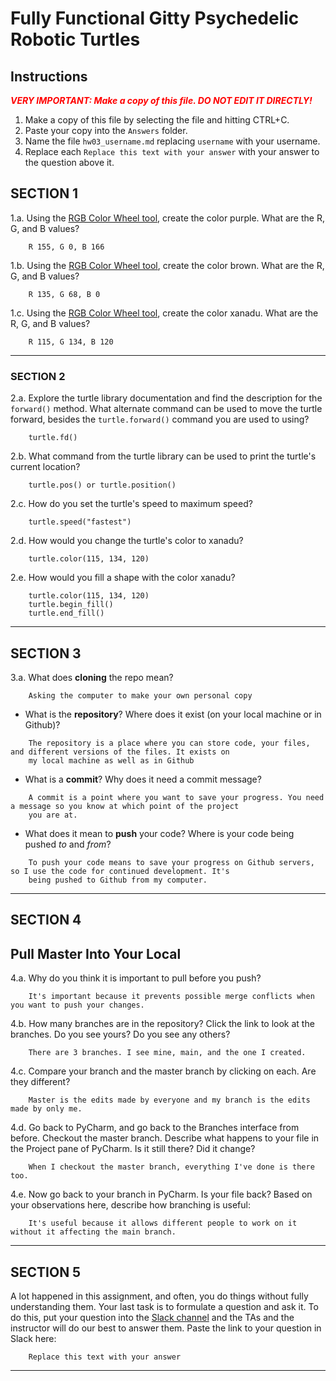 # Fully Functional Gitty Psychedelic Robotic Turtles

## Instructions

**_<span style="color:red">
    VERY IMPORTANT: Make a copy of this file. DO NOT EDIT IT DIRECTLY!
</span>_**

1. Make a copy of this file by selecting the file and hitting CTRL+C. 
2. Paste your copy into the `Answers` folder.
3. Name the file `hw03_username.md` replacing `username` with your username.
4. Replace each `Replace this text with your answer` with your answer to the question above it.

## SECTION 1

1.a. Using the [RGB Color Wheel tool](https://colorspire.com/rgb-color-wheel/), create the color purple. 
     What are the R, G, and B values?

```
    R 155, G 0, B 166
```

1.b. Using the [RGB Color Wheel tool](https://colorspire.com/rgb-color-wheel/), create the color brown. 
     What are the R, G, and B values? 

```
    R 135, G 68, B 0
```

1.c. Using the [RGB Color Wheel tool](https://colorspire.com/rgb-color-wheel/), create the color xanadu. 
     What are the R, G, and B values?

```
    R 115, G 134, B 120
```

---

### SECTION 2

2.a. Explore the turtle library documentation and find the description for the 
     `forward()` method. What alternate command can be used to move the turtle forward, 
     besides the `turtle.forward()` command you are used to using?

```
    turtle.fd()
```

2.b. What command from the turtle library can be used to print the turtle's current 
   location?
   
```
    turtle.pos() or turtle.position()
```

2.c. How do you set the turtle's speed to maximum speed?
   
```
    turtle.speed("fastest")
```

2.d. How would you change the turtle's color to xanadu? 

```
    turtle.color(115, 134, 120)
```

2.e. How would you fill a shape with the color xanadu?

```
    turtle.color(115, 134, 120)
    turtle.begin_fill()
    turtle.end_fill()
```

---

## SECTION 3

3.a. What does **cloning** the repo mean?

```
    Asking the computer to make your own personal copy 
```


- What is the **repository**? Where does it exist (on your local machine or in Github)?

```
    The repository is a place where you can store code, your files, and different versions of the files. It exists on 
    my local machine as well as in Github
```


- What is a **commit**? Why does it need a commit message?

```
    A commit is a point where you want to save your progress. You need a message so you know at which point of the project 
    you are at.
```


- What does it mean to **push** your code? Where is your code being pushed _to_ and _from_?

```
    To push your code means to save your progress on Github servers, so I use the code for continued development. It's 
    being pushed to Github from my computer.
```

---

## SECTION 4

## Pull Master Into Your Local

4.a. Why do you think it is important to pull before you push?

```
    It's important because it prevents possible merge conflicts when you want to push your changes.
```

4.b. How many branches are in the repository?
     Click the link to look at the branches. Do you see yours? Do you see any others? 

```
    There are 3 branches. I see mine, main, and the one I created. 
```


4.c. Compare your branch and the master branch by clicking on each. Are they different?

```
    Master is the edits made by everyone and my branch is the edits made by only me.
```


4.d. Go back to PyCharm, and go back to the Branches interface from before. Checkout the 
     master branch.
     Describe what happens to your file in the Project pane of PyCharm. Is it still 
     there? Did it change?

```
    When I checkout the master branch, everything I've done is there too. 
```


4.e. Now go back to your branch in PyCharm. Is your file back? Based on your observations
     here, describe how branching is useful:

```
    It's useful because it allows different people to work on it without it affecting the main branch.
```

---

## SECTION 5

A lot happened in this assignment, and often, you do things without fully understanding them. Your last task is to 
formulate a question and ask it. To do this, put your question into the [Slack channel](https://bereacs.slack.com/archives/C3QACGH8R) and the TAs and the 
instructor will do our best to answer them. Paste the link to your question in Slack here:

```
    Replace this text with your answer
```

---